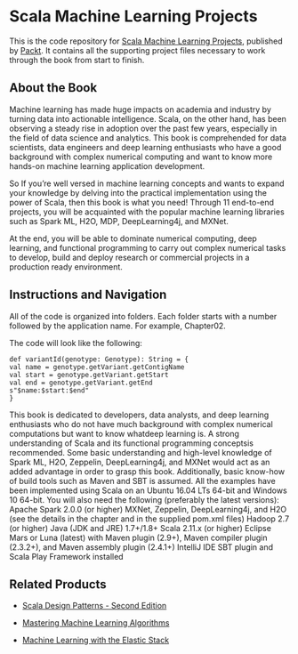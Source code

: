 # Scala Machine Learning Projects
This is the code repository for [Scala Machine Learning Projects](https://www.packtpub.com/big-data-and-business-intelligence/scala-machine-learning-projects?utm_source=github&utm_medium=repository&utm_campaign=9781788479042), published by [Packt](https://www.packtpub.com/?utm_source=github). It contains all the supporting project files necessary to work through the book from start to finish.
## About the Book
Machine learning has made huge impacts on academia and industry by turning data into actionable intelligence. Scala, on the other hand, has been observing a steady rise in adoption over the past few years, especially in the field of data science and analytics. This book is comprehended for data scientists, data engineers and deep learning enthusiasts who have a good background with complex numerical computing and want to know more hands-on machine learning application development.

So If you’re well versed in machine learning concepts and wants to expand your knowledge by delving into the practical implementation using the power of Scala, then this book is what you need! Through 11 end-to-end projects, you will be acquainted with the popular machine learning libraries such as Spark ML, H2O, MDP, DeepLearning4j, and MXNet.

At the end, you will be able to dominate numerical computing, deep learning, and functional programming to carry out complex numerical tasks to develop, build and deploy research or commercial projects in a production ready environment.

## Instructions and Navigation
All of the code is organized into folders. Each folder starts with a number followed by the application name. For example, Chapter02.



The code will look like the following:
```
def variantId(genotype: Genotype): String = {
val name = genotype.getVariant.getContigName
val start = genotype.getVariant.getStart
val end = genotype.getVariant.getEnd
s"$name:$start:$end"
}
```

This book is dedicated to developers, data analysts, and deep learning enthusiasts who do not have much background with complex numerical computations but want to know whatdeep learning is. A strong understanding of Scala and its functional programming conceptsis recommended. Some basic understanding and high-level knowledge of Spark ML, H2O, Zeppelin, DeepLearning4j, and MXNet would act as an added advantage in order to grasp this book. Additionally, basic know-how of build tools such as Maven and SBT is assumed. All the examples have been implemented using Scala on an Ubuntu 16.04 LTs 64-bit and Windows 10 64-bit. You will also need the following (preferably the latest versions):
Apache Spark 2.0.0 (or higher)
MXNet, Zeppelin, DeepLearning4j, and H2O (see the details in the chapter and in
the supplied pom.xml files)
Hadoop 2.7 (or higher)
Java (JDK and JRE) 1.7+/1.8+
Scala 2.11.x (or higher)
Eclipse Mars or Luna (latest) with Maven plugin (2.9+), Maven compiler plugin
(2.3.2+), and Maven assembly plugin (2.4.1+)
IntelliJ IDE
SBT plugin and Scala Play Framework installed

## Related Products
* [Scala Design Patterns - Second Edition](https://www.packtpub.com/application-development/scala-design-patterns-second-edition?utm_source=github&utm_medium=repository&utm_campaign=9781788471305)

* [Mastering Machine Learning Algorithms](https://www.packtpub.com/big-data-and-business-intelligence/mastering-machine-learning-algorithms?utm_source=github&utm_medium=repository&utm_campaign=9781788621113)

* [Machine Learning with the Elastic Stack](https://www.packtpub.com/big-data-and-business-intelligence/machine-learning-elastic-stack?utm_source=github&utm_medium=repository&utm_campaign=9781788477543)


